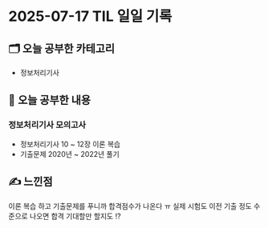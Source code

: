 # 2025-07-17 TIL 일일 기록

## 🗂️ 오늘 공부한 카테고리
- 정보처리기사

## 📌 오늘 공부한 내용

### 정보처리기사 모의고사 
- 정보처리기사 10 ~ 12장 이론 복습
- 기출문제 2020년 ~ 2022년 풀기 

## ✍️ 느낀점 
이론 복습 하고 기출문제를 푸니까 합격점수가 나온다 ㅠ 실제 시험도 이전 기출 정도 수준으로 나오면 합격 기대할만 할지도 !? 